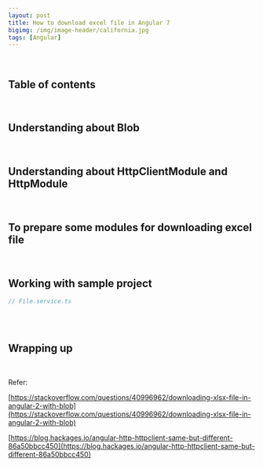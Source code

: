 ```yaml
---
layout: post
title: How to download excel file in Angular 7 
bigimg: /img/image-header/california.jpg
tags: [Angular]
---
```




<br>

## Table of contents




<br>

## Understanding about Blob




<br>

## Understanding about HttpClientModule and HttpModule




<br>

## To prepare some modules for downloading excel file





<br>


## Working with sample project



```javascript
// File.service.ts



```


<br>

## Wrapping up



<br>

Refer:

[https://stackoverflow.com/questions/40996962/downloading-xlsx-file-in-angular-2-with-blob](https://stackoverflow.com/questions/40996962/downloading-xlsx-file-in-angular-2-with-blob)

[https://blog.hackages.io/angular-http-httpclient-same-but-different-86a50bbcc450](https://blog.hackages.io/angular-http-httpclient-same-but-different-86a50bbcc450)
